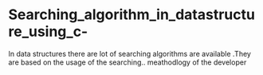 # Searching_algorithm_in_datastructure_using_c-
In data structures there  are lot of searching algorithms are available .They are based on the usage of the searching.. meathodlogy of the developer 
